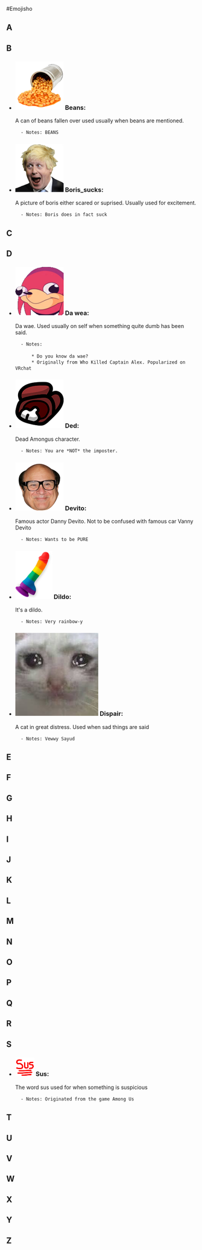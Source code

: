 #Emojisho

## A

## B

* ### ![Beans](/Emojis/beans.png)  Beans:
	
	A can of beans fallen over used usually when beans are mentioned.
		
		- Notes: BEANS

* ### ![Boris Sucks](/Emojis/boris_sucks.png)  Boris_sucks:
	
	A picture of boris either scared or suprised. Usually used for excitement.
		
		- Notes: Boris does in fact suck

## C

## D

* ### ![da wae](/Emojis/da_wae.png)  Da wea:
	
	Da wae. Used usually on self when something quite dumb has been said.
		
		- Notes: 

			* Do you know da wae? 
			* Originally from Who Killed Captain Alex. Popularized on VRchat

* ### ![ded](/Emojis/ded.png)  Ded:
	
	Dead Amongus character.
		
		- Notes: You are *NOT* the imposter.

* ### ![devito](/Emojis/devito.png)  Devito:
	
	Famous actor Danny Devito. Not to be confused with famous car Vanny Devito
		
		- Notes: Wants to be PURE

* ### ![dildo](/Emojis/dildo.png)  Dildo:
	
	It's a dildo.
		
		- Notes: Very rainbow-y

* ### ![dispair](/Emojis/dispair.jpg)  Dispair:
	
	A cat in great distress. Used when sad things are said
		
		- Notes: Vewwy Sayud

## E

## F

## G

## H

## I

## J

## K

## L

## M

## N

## O

## P

## Q

## R

## S

* ### ![sus](/Emojis/sus.png)  Sus:
	
	The word sus used for when something is suspicious
		
		- Notes: Originated from the game Among Us


## T

## U

## V

## W

## X

## Y

## Z

